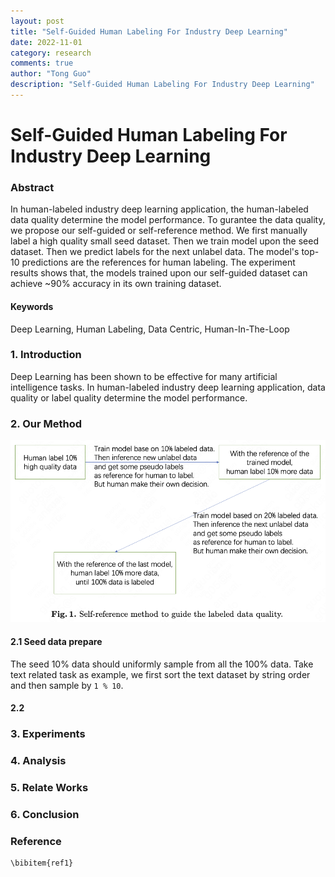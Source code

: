```yaml
---
layout: post
title: "Self-Guided Human Labeling For Industry Deep Learning"
date: 2022-11-01
category: research
comments: true
author: "Tong Guo"
description: "Self-Guided Human Labeling For Industry Deep Learning"
---
```



# Self-Guided Human Labeling For Industry Deep Learning

### Abstract

In human-labeled industry deep learning application, the human-labeled data quality determine the model performance. 
To gurantee the data quality, we propose our self-guided or self-reference method. 
We first manually label a high quality small seed dataset.
Then we train model upon the seed dataset.
Then we predict labels for the next unlabel data. 
The model's top-10 predictions are the references for human labeling.
The experiment results shows that, the models trained upon our self-guided dataset can achieve ~90% accuracy in its own training dataset.

#### Keywords
Deep Learning, Human Labeling, Data Centric, Human-In-The-Loop

### 1. Introduction

Deep Learning has been shown to be effective for many artificial intelligence tasks. 
In human-labeled industry deep learning application, data quality or label quality determine the model performance.



### 2. Our Method

![](/assets/png/self-reference/fig1.png)

#### 2.1 Seed data prepare 
The seed 10% data should uniformly sample from all the 100% data. Take text related task as example, we first sort the text dataset by string order and then sample by `1 % 10`.

#### 2.2 



### 3. Experiments


### 4. Analysis

### 5. Relate Works

### 6. Conclusion


### Reference
```
\bibitem{ref1}
```

